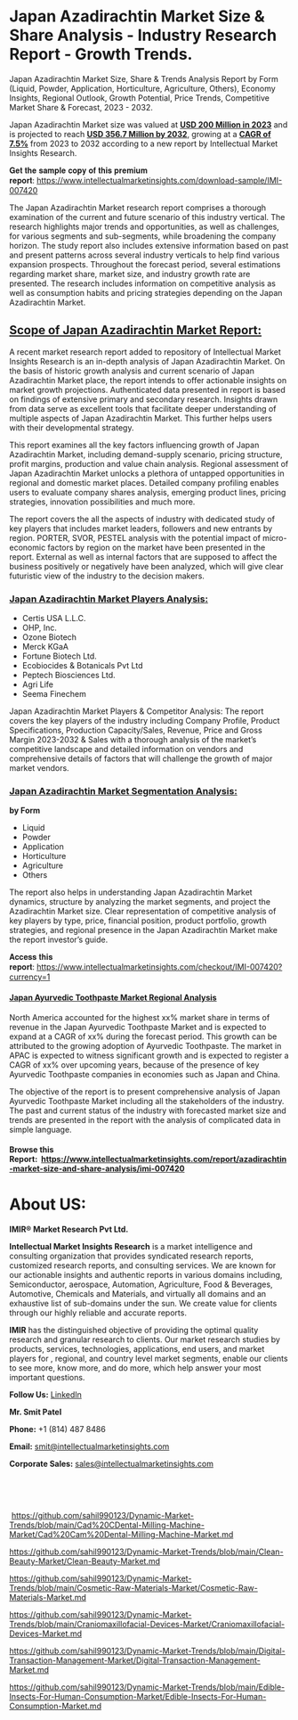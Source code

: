 <h1>Japan Azadirachtin Market Size &amp; Share Analysis - Industry Research Report - Growth Trends.</h1>
<p>Japan Azadirachtin Market Size, Share &amp; Trends Analysis Report by Form (Liquid, Powder, Application, Horticulture, Agriculture, Others), Economy Insights, Regional Outlook, Growth Potential, Price Trends, Competitive Market Share &amp; Forecast, 2023 - 2032.</p>
<p>Japan Azadirachtin Market size was valued at&nbsp;<strong><u>USD 200 Million in 2023</u></strong>&nbsp;and is projected to reach&nbsp;<strong><u>USD 356.7 Million by 2032</u></strong>, growing at a&nbsp;<strong><u>CAGR of 7.5%</u></strong>&nbsp;from 2023 to 2032 according to a new report by Intellectual Market Insights Research.</p>
<p>𝐆𝐞𝐭 𝐭𝐡𝐞 𝐬𝐚𝐦𝐩𝐥𝐞 𝐜𝐨𝐩𝐲 𝐨𝐟 𝐭𝐡𝐢𝐬 𝐩𝐫𝐞𝐦𝐢𝐮𝐦 𝐫𝐞𝐩𝐨𝐫𝐭:&nbsp;<a href="https://www.intellectualmarketinsights.com/download-sample/IMI-007420">https://www.intellectualmarketinsights.com/download-sample/IMI-007420</a>&nbsp;</p>
<p>The Japan Azadirachtin Market research report comprises a thorough examination of the current and future scenario of this industry vertical. The research highlights major trends and opportunities, as well as challenges, for various segments and sub-segments, while broadening the company horizon. The study report also includes extensive information based on past and present patterns across several industry verticals to help find various expansion prospects. Throughout the forecast period, several estimations regarding market share, market size, and industry growth rate are presented. The research includes information on competitive analysis as well as consumption habits and pricing strategies depending on the Japan Azadirachtin Market.</p>
<h2><strong><u>Scope of Japan Azadirachtin Market Report:</u></strong></h2>
<p>A recent market research report added to repository of Intellectual Market Insights Research is an in-depth analysis of Japan Azadirachtin Market. On the basis of historic growth analysis and current scenario of Japan Azadirachtin Market place, the report intends to offer actionable insights on market growth projections. Authenticated data presented in report is based on findings of extensive primary and secondary research. Insights drawn from data serve as excellent tools that facilitate deeper understanding of multiple aspects of Japan Azadirachtin Market. This further helps users with their developmental strategy.</p>
<p>This report examines all the key factors influencing growth of Japan Azadirachtin Market, including demand-supply scenario, pricing structure, profit margins, production and value chain analysis. Regional assessment of Japan Azadirachtin Market unlocks a plethora of untapped opportunities in regional and domestic market places. Detailed company profiling enables users to evaluate company shares analysis, emerging product lines, pricing strategies, innovation possibilities and much more.</p>
<p>The report covers the all the aspects of industry with dedicated study of key players that includes market leaders, followers and new entrants by region. PORTER, SVOR, PESTEL analysis with the potential impact of micro-economic factors by region on the market have been presented in the report. External as well as internal factors that are supposed to affect the business positively or negatively have been analyzed, which will give clear futuristic view of the industry to the decision makers.</p>
<h3><strong><u>Japan Azadirachtin Market Players Analysis:</u></strong></h3>
<ul>
<li>Certis USA L.L.C.</li>
<li>OHP, Inc.</li>
<li>Ozone Biotech</li>
<li>Merck KGaA</li>
<li>Fortune Biotech Ltd.</li>
<li>Ecobiocides &amp; Botanicals Pvt Ltd</li>
<li>Peptech Biosciences Ltd.</li>
<li>Agri Life</li>
<li>Seema Finechem</li>
</ul>
<p>Japan Azadirachtin Market Players &amp; Competitor Analysis: The report covers the key players of the industry including Company Profile, Product Specifications, Production Capacity/Sales, Revenue, Price and Gross Margin 2023-2032 &amp; Sales with a thorough analysis of the market&rsquo;s competitive landscape and detailed information on vendors and comprehensive details of factors that will challenge the growth of major market vendors.</p>
<h3><strong><u>Japan Azadirachtin Market Segmentation Analysis:</u></strong></h3>
<p><strong>by Form</strong></p>
<ul>
<li>Liquid</li>
<li>Powder</li>
<li>Application</li>
<li>Horticulture</li>
<li>Agriculture</li>
<li>Others</li>
</ul>
<p>The report also helps in understanding Japan Azadirachtin Market dynamics, structure by analyzing the market segments, and project the Azadirachtin&nbsp;Market size. Clear representation of competitive analysis of key players by type, price, financial position, product portfolio, growth strategies, and regional presence in the Japan Azadirachtin Market make the report investor&rsquo;s guide.</p>
<p>𝐀𝐜𝐜𝐞𝐬𝐬 𝐭𝐡𝐢𝐬 𝐫𝐞𝐩𝐨𝐫𝐭:&nbsp;<a href="https://www.intellectualmarketinsights.com/checkout/IMI-007420?currency=1">https://www.intellectualmarketinsights.com/checkout/IMI-007420?currency=1</a>&nbsp;</p>
<h4><strong><u> Japan Ayurvedic Toothpaste Market Regional Analysis</u></strong></h4>
<p>North America accounted for the highest xx% market share in terms of revenue in the Japan Ayurvedic Toothpaste Market and is expected to expand at a CAGR of xx% during the forecast period. This growth can be attributed to the growing adoption of Ayurvedic Toothpaste. The market in APAC is expected to witness significant growth and is expected to register a CAGR of xx% over upcoming years, because of the presence of key Ayurvedic Toothpaste companies in economies such as Japan and China.</p>
<p>The objective of the report is to present comprehensive analysis of Japan Ayurvedic Toothpaste Market including all the stakeholders of the industry. The past and current status of the industry with forecasted market size and trends are presented in the report with the analysis of complicated data in simple language.</p>
<h4><strong>Browse this Report:&nbsp;&nbsp;<a href="https://www.intellectualmarketinsights.com/report/azadirachtin-market-size-and-share-analysis/imi-007420">https://www.intellectualmarketinsights.com/report/azadirachtin-market-size-and-share-analysis/imi-007420</a>&nbsp;</strong></h4>
<h1>About US:</h1>
<p><strong>IMIR&reg; Market Research Pvt Ltd.</strong></p>
<p><strong>Intellectual Market Insights Research</strong> is a market intelligence and consulting organization that provides syndicated research reports, customized research reports, and consulting services. We are known for our actionable insights and authentic reports in various domains including, Semiconductor, aerospace, Automation, Agriculture, Food &amp; Beverages, Automotive, Chemicals and Materials, and virtually all domains and an exhaustive list of sub-domains under the sun. We create value for clients through our highly reliable and accurate reports.</p>
<p><strong>IMIR</strong> has the distinguished objective of providing the optimal quality research and granular research to clients. Our market research studies by products, services, technologies, applications, end users, and market players for , regional, and country level market segments, enable our clients to see more, know more, and do more, which help answer your most important questions.</p>
<p><strong>Follow Us:</strong> <a href="https://www.linkedin.com/company/imir-marketresearch/">LinkedIn</a></p>
<p><strong>Mr. Smit Patel</strong></p>
<p><strong>Phone:</strong> +1 (814) 487 8486</p>
<p><strong>Email:</strong> <a href="mailto:smit@intellectualmarketinsights.com">smit@intellectualmarketinsights.com</a></p>
<p><strong>Corporate Sales:</strong> <a href="mailto:sales@intellectualmarketinsights.com">sales@intellectualmarketinsights.com</a></p>
<p>&nbsp;</p>
<p>&nbsp;</p>
<p>&nbsp;<span data-sheets-root="1"><a class="in-cell-link" href="https://github.com/sahil990123/Dynamic-Market-Trends/blob/main/Cad%20CDental-Milling-Machine-Market/Cad%20Cam%20Dental-Milling-Machine-Market.md" target="_blank">https://github.com/sahil990123/Dynamic-Market-Trends/blob/main/Cad%20CDental-Milling-Machine-Market/Cad%20Cam%20Dental-Milling-Machine-Market.md</a>&nbsp;</span></p>
<p><span data-sheets-root="1"><span data-sheets-root="1"><a class="in-cell-link" href="https://github.com/sahil990123/Dynamic-Market-Trends/blob/main/Clean-Beauty-Market/Clean-Beauty-Market.md" target="_blank">https://github.com/sahil990123/Dynamic-Market-Trends/blob/main/Clean-Beauty-Market/Clean-Beauty-Market.md</a>&nbsp;</span></span></p>
<p><span data-sheets-root="1"><span data-sheets-root="1"><span data-sheets-root="1"><a class="in-cell-link" href="https://github.com/sahil990123/Dynamic-Market-Trends/blob/main/Cosmetic-Raw-Materials-Market/Cosmetic-Raw-Materials-Market.md" target="_blank">https://github.com/sahil990123/Dynamic-Market-Trends/blob/main/Cosmetic-Raw-Materials-Market/Cosmetic-Raw-Materials-Market.md</a>&nbsp;</span></span></span></p>
<p><span data-sheets-root="1"><span data-sheets-root="1"><span data-sheets-root="1"><span data-sheets-root="1"><a class="in-cell-link" href="https://github.com/sahil990123/Dynamic-Market-Trends/blob/main/Craniomaxillofacial-Devices-Market/Craniomaxillofacial-Devices-Market.md" target="_blank">https://github.com/sahil990123/Dynamic-Market-Trends/blob/main/Craniomaxillofacial-Devices-Market/Craniomaxillofacial-Devices-Market.md</a>&nbsp;</span></span></span></span></p>
<p><span data-sheets-root="1"><span data-sheets-root="1"><span data-sheets-root="1"><span data-sheets-root="1"><span data-sheets-root="1"><a class="in-cell-link" href="https://github.com/sahil990123/Dynamic-Market-Trends/blob/main/Digital-Transaction-Management-Market/Digital-Transaction-Management-Market.md" target="_blank">https://github.com/sahil990123/Dynamic-Market-Trends/blob/main/Digital-Transaction-Management-Market/Digital-Transaction-Management-Market.md</a>&nbsp;</span></span></span></span></span></p>
<p><span data-sheets-root="1"><span data-sheets-root="1"><span data-sheets-root="1"><span data-sheets-root="1"><span data-sheets-root="1"><span data-sheets-root="1"><a class="in-cell-link" href="https://github.com/sahil990123/Dynamic-Market-Trends/blob/main/Edible-Insects-For-Human-Consumption-Market/Edible-Insects-For-Human-Consumption-Market.md" target="_blank">https://github.com/sahil990123/Dynamic-Market-Trends/blob/main/Edible-Insects-For-Human-Consumption-Market/Edible-Insects-For-Human-Consumption-Market.md</a>&nbsp;</span></span></span></span></span></span></p>
<p>&nbsp;</p>
